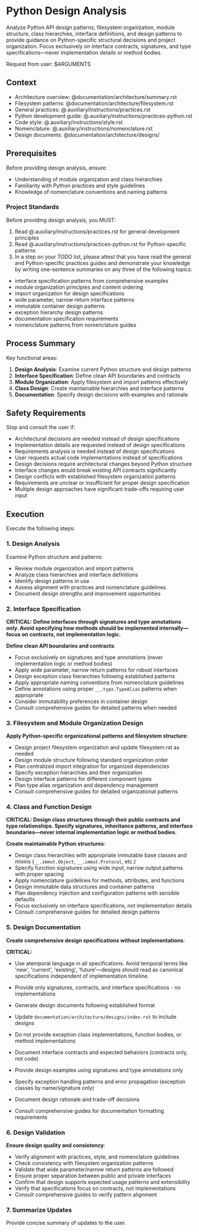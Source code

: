 # Python Design Analysis

Analyze Python API design patterns, filesystem organization, module structure, class hierarchies, interface definitions, and design patterns to provide guidance on Python-specific structural decisions and project organization. Focus exclusively on interface contracts, signatures, and type specifications—never implementation details or method bodies.

Request from user: $ARGUMENTS

## Context

- Architecture overview: @documentation/architecture/summary.rst
- Filesystem patterns: @documentation/architecture/filesystem.rst
- General practices: @.auxiliary/instructions/practices.rst
- Python development guide: @.auxiliary/instructions/practices-python.rst
- Code style: @.auxiliary/instructions/style.rst
- Nomenclature: @.auxiliary/instructions/nomenclature.rst
- Design documents: @documentation/architecture/designs/

## Prerequisites

Before providing design analysis, ensure:
- Understanding of module organization and class hierarchies
- Familiarity with Python practices and style guidelines
- Knowledge of nomenclature conventions and naming patterns

### Project Standards

Before providing design analysis, you MUST:
1. Read @.auxiliary/instructions/practices.rst for general development principles
2. Read @.auxiliary/instructions/practices-python.rst for Python-specific patterns
3. In a step on your TODO list, please attest that you have read the general and Python-specific practices guides and demonstrate your knowledge by writing one-sentence summaries on any three of the following topics:

- interface specification patterns from comprehensive examples
- module organization principles and content ordering
- import organization for design specifications
- wide parameter, narrow return interface patterns
- immutable container design patterns
- exception hierarchy design patterns
- documentation specification requirements
- nomenclature patterns from nomenclature guides

## Process Summary

Key functional areas:
1. **Design Analysis**: Examine current Python structure and design patterns
2. **Interface Specification**: Define clean API boundaries and contracts
3. **Module Organization**: Apply filesystem and import patterns effectively
4. **Class Design**: Create maintainable hierarchies and interface patterns
5. **Documentation**: Specify design decisions with examples and rationale

## Safety Requirements

Stop and consult the user if:
- Architectural decisions are needed instead of design specifications
- Implementation details are requested instead of design specifications
- Requirements analysis is needed instead of design specifications
- User requests actual code implementations instead of specifications
- Design decisions require architectural changes beyond Python structure
- Interface changes would break existing API contracts significantly
- Design conflicts with established filesystem organization patterns
- Requirements are unclear or insufficient for proper design specification
- Multiple design approaches have significant trade-offs requiring user input

## Execution

Execute the following steps:

### 1. Design Analysis
Examine Python structure and patterns:
- Review module organization and import patterns
- Analyze class hierarchies and interface definitions
- Identify design patterns in use
- Assess alignment with practices and nomenclature guidelines
- Document design strengths and improvement opportunities

### 2. Interface Specification

**CRITICAL: Define interfaces through signatures and type annotations only. Avoid specifying how methods should be implemented internally—focus on contracts, not implementation logic.**

**Define clean API boundaries and contracts**:
- Focus exclusively on signatures and type annotations (never implementation logic or method bodies)
- Apply wide parameter, narrow return patterns for robust interfaces
- Design exception class hierarchies following established patterns
- Apply appropriate naming conventions from nomenclature guidelines
- Define annotations using proper `__.typx.TypeAlias` patterns when appropriate
- Consider immutability preferences in container design
- Consult comprehensive guides for detailed patterns when needed

### 3. Filesystem and Module Organization Design

**Apply Python-specific organizational patterns and filesystem structure**:
- Design project filesystem organization and update filesystem.rst as needed
- Design module structure following standard organization order
- Plan centralized import integration for organized dependencies
- Specify exception hierarchies and their organization
- Design interface patterns for different component types
- Plan type alias organization and dependency management
- Consult comprehensive guides for detailed organizational patterns

### 4. Class and Function Design

**CRITICAL: Design class structures through their public contracts and type relationships. Specify signatures, inheritance patterns, and interface boundaries—never internal implementation logic or method bodies.**

**Create maintainable Python structures**:
- Design class hierarchies with appropriate immutable base classes and mixins (`__.immut.Object`, `__.immut.Protocol`, etc.)
- Specify function signatures using wide input, narrow output patterns with proper spacing
- Apply nomenclature guidelines for methods, attributes, and functions
- Design immutable data structures and container patterns
- Plan dependency injection and configuration patterns with sensible defaults
- Focus exclusively on interface specifications, not implementation details
- Consult comprehensive guides for detailed design patterns

### 5. Design Documentation

**Create comprehensive design specifications without implementations**:

**CRITICAL:**
- Use atemporal language in all specifications. Avoid temporal terms like 'new', 'current', 'existing', 'future'—designs should read as canonical specifications independent of implementation timeline.
- Provide only signatures, contracts, and interface specifications - no implementations

- Generate design documents following established format
- Update `documentation/architecture/designs/index.rst` to include designs
- Do not provide exception class implementations, function bodies, or method implementations
- Document interface contracts and expected behaviors (contracts only, not code)
- Provide design examples using signatures and type annotations only
- Specify exception handling patterns and error propagation (exception classes by name/signature only)
- Document design rationale and trade-off decisions
- Consult comprehensive guides for documentation formatting requirements

### 6. Design Validation

**Ensure design quality and consistency**:
- Verify alignment with practices, style, and nomenclature guidelines
- Check consistency with filesystem organization patterns
- Validate that wide parameter/narrow return patterns are followed
- Ensure proper separation between public and private interfaces
- Confirm that design supports expected usage patterns and extensibility
- Verify that specifications focus on contracts, not implementations
- Consult comprehensive guides to verify pattern alignment

### 7. Summarize Updates
Provide concise summary of updates to the user.
